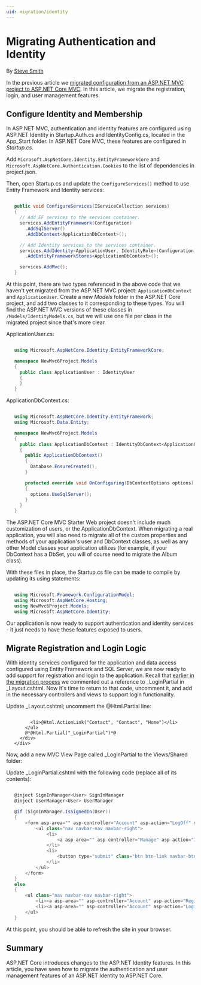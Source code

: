 ```yaml
---
uid: migration/identity
---
```

<a name=migration-identity></a>

  # Migrating Authentication and Identity

By [Steve Smith](http://ardalis.com)

In the previous article we [migrated configuration from an ASP.NET MVC project to ASP.NET Core MVC](configuration.md). In this article, we migrate the registration, login, and user management features.

  ## Configure Identity and Membership

In ASP.NET MVC, authentication and identity features are configured using ASP.NET Identity in Startup.Auth.cs and IdentityConfig.cs, located in the App_Start folder. In ASP.NET Core MVC, these features are configured in *Startup.cs*.

Add `Microsoft.AspNetCore.Identity.EntityFrameworkCore` and `Microsoft.AspNetCore.Authentication.Cookies` to the list of dependencies in project.json.

Then, open Startup.cs and update the `ConfigureServices()` method to use Entity Framework and Identity services:

<!-- literal_block {"ids": [], "names": [], "highlight_args": {}, "backrefs": [], "dupnames": [], "linenos": false, "classes": [], "xml:space": "preserve", "language": "c#"} -->

````c#

   public void ConfigureServices(IServiceCollection services)
   {
     // Add EF services to the services container.
     services.AddEntityFramework(Configuration)
       .AddSqlServer()
       .AddDbContext<ApplicationDbContext>();

     // Add Identity services to the services container.
     services.AddIdentity<ApplicationUser, IdentityRole>(Configuration)
       .AddEntityFrameworkStores<ApplicationDbContext>();

     services.AddMvc();
   }
   ````

At this point, there are two types referenced in the above code that we haven't yet migrated from the ASP.NET MVC project: `ApplicationDbContext` and `ApplicationUser`. Create a new *Models* folder in the ASP.NET Core project, and add two classes to it corresponding to these types. You will find the ASP.NET MVC versions of these classes in `/Models/IdentityModels.cs`, but we will use one file per class in the migrated project since that's more clear.

ApplicationUser.cs:

<!-- literal_block {"ids": [], "names": [], "highlight_args": {}, "backrefs": [], "dupnames": [], "linenos": false, "classes": [], "xml:space": "preserve", "language": "c#"} -->

````c#

   using Microsoft.AspNetCore.Identity.EntityFrameworkCore;

   namespace NewMvc6Project.Models
   {
     public class ApplicationUser : IdentityUser
     {
     }
   }
   ````

ApplicationDbContext.cs:

<!-- literal_block {"ids": [], "names": [], "highlight_args": {}, "backrefs": [], "dupnames": [], "linenos": false, "classes": [], "xml:space": "preserve", "language": "c#"} -->

````c#

   using Microsoft.AspNetCore.Identity.EntityFramework;
   using Microsoft.Data.Entity;

   namespace NewMvc6Project.Models
   {
     public class ApplicationDbContext : IdentityDbContext<ApplicationUser>
     {
       public ApplicationDbContext()
       {
         Database.EnsureCreated();
       }

       protected override void OnConfiguring(DbContextOptions options)
       {
         options.UseSqlServer();
       }
     }
   }
   ````

The ASP.NET Core MVC Starter Web project doesn't include much customization of users, or the ApplicationDbContext. When migrating a real application, you will also need to migrate all of the custom properties and methods of your application's user and DbContext classes, as well as any other Model classes your application utilizes (for example, if your DbContext has a DbSet<Album>, you will of course need to migrate the Album class).

With these files in place, the Startup.cs file can be made to compile by updating its using statements:

<!-- literal_block {"ids": [], "names": [], "highlight_args": {}, "backrefs": [], "dupnames": [], "linenos": false, "classes": [], "xml:space": "preserve", "language": "c#"} -->

````c#

   using Microsoft.Framework.ConfigurationModel;
   using Microsoft.AspNetCore.Hosting;
   using NewMvc6Project.Models;
   using Microsoft.AspNetCore.Identity;
   ````

Our application is now ready to support authentication and identity services - it just needs to have these features exposed to users.

  ## Migrate Registration and Login Logic

With identity services configured for the application and data access configured using Entity Framework and SQL Server, we are now ready to add support for registration and login to the application. Recall that [earlier in the migration process](mvc.md#migrate-layout-file.md) we commented out a reference to _LoginPartial in _Layout.cshtml. Now it's time to return to that code, uncomment it, and add in the necessary controllers and views to support login functionality.

Update _Layout.cshtml; uncomment the @Html.Partial line:

<!-- literal_block {"ids": [], "names": [], "highlight_args": {}, "backrefs": [], "dupnames": [], "linenos": false, "classes": [], "xml:space": "preserve", "language": "none"} -->

````none

         <li>@Html.ActionLink("Contact", "Contact", "Home")</li>
       </ul>
       @*@Html.Partial("_LoginPartial")*@
     </div>
   </div>
   ````

Now, add a new MVC View Page called _LoginPartial to the Views/Shared folder:

Update _LoginPartial.cshtml with the following code (replace all of its contents):

<!-- literal_block {"ids": [], "names": [], "highlight_args": {}, "backrefs": [], "dupnames": [], "linenos": false, "classes": [], "xml:space": "preserve", "language": "c#"} -->

````c#

   @inject SignInManager<User> SignInManager
   @inject UserManager<User> UserManager

   @if (SignInManager.IsSignedIn(User))
   {
       <form asp-area="" asp-controller="Account" asp-action="LogOff" method="post" id="logoutForm" class="navbar-right">
           <ul class="nav navbar-nav navbar-right">
               <li>
                   <a asp-area="" asp-controller="Manage" asp-action="Index" title="Manage">Hello @UserManager.GetUserName(User)!</a>
               </li>
               <li>
                   <button type="submit" class="btn btn-link navbar-btn navbar-link">Log off</button>
               </li>
           </ul>
       </form>
   }
   else
   {
       <ul class="nav navbar-nav navbar-right">
           <li><a asp-area="" asp-controller="Account" asp-action="Register">Register</a></li>
           <li><a asp-area="" asp-controller="Account" asp-action="Login">Log in</a></li>
       </ul>
   }
   ````

At this point, you should be able to refresh the site in your browser.

  ## Summary

ASP.NET Core introduces changes to the ASP.NET Identity features. In this article, you have seen how to migrate the authentication and user management features of an ASP.NET Identity to ASP.NET Core.
